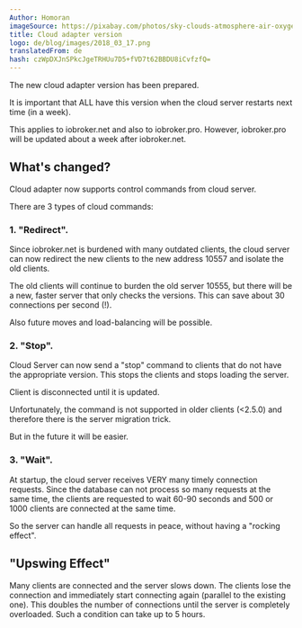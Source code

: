 ```yaml
---
Author: Homoran
imageSource: https://pixabay.com/photos/sky-clouds-atmosphere-air-oxygen-1441936/
title: Cloud adapter version
logo: de/blog/images/2018_03_17.png
translatedFrom: de
hash: czWpDXJnSPkcJgeTRHUu7D5+fVD7t62BBDU8iCvfzfQ=
---
```

The new cloud adapter version has been prepared.
<!-- SOURCE: 877194 Es wurde die neue Cloud-Adapter-Version vorbereitet. -->

It is important that ALL have this version when the cloud server restarts next time (in a week).
<!-- SOURCE: 830292 Es ist wichtig, dass ALLE diese Version haben, wenn der Cloud-Server nächtes mal neu gestartet wird (in einer Woche). -->

This applies to iobroker.net and also to iobroker.pro. However, iobroker.pro will be updated about a week after iobroker.net.
<!-- SOURCE: 132711 This applies to iobroker.net and also to iobroker.pro. However, iobroker.pro will be updated about a week after iobroker.net. -->

## What's changed?
<!-- SOURCE: 163484 ## What's changed? -->
Cloud adapter now supports control commands from cloud server.
<!-- SOURCE: 322795 Cloud-Adapter unterstützt jetzt die Steuerungsbefehle vom Cloud-Server. -->

There are 3 types of cloud commands:
<!-- SOURCE: 700672 Es gibt 3 Arten von Cloud-Befehlen: -->

### 1. "Redirect".
<!-- SOURCE: 914365 ### 1. "Redirect". -->
Since iobroker.net is burdened with many outdated clients, the cloud server can now redirect the new clients to the new address 10557 and isolate the old clients.
<!-- SOURCE: 70312 Since iobroker.net is burdened with many outdated clients, the cloud server can now redirect the new clients to the new address 10557 and isolate the old clients. -->

The old clients will continue to burden the old server 10555, but there will be a new, faster server that only checks the versions. This can save about 30 connections per second (!).
<!-- SOURCE: 537155 The old clients will continue to burden the old server 10555, but there will be a new, faster server that only checks the versions. This can save about 30 connections per second (!). -->

Also future moves and load-balancing will be possible.
<!-- SOURCE: 726863 Also future moves and load-balancing will be possible. -->

### 2. "Stop".
<!-- SOURCE: 225461 ### 2. "Stop". -->
Cloud Server can now send a "stop" command to clients that do not have the appropriate version. This stops the clients and stops loading the server.
<!-- SOURCE: 112607 Cloud Server can now send a "stop" command to clients that do not have the appropriate version. This stops the clients and stops loading the server. -->

Client is disconnected until it is updated.
<!-- SOURCE: 333148 Client is disconnected until it is updated. -->

Unfortunately, the command is not supported in older clients (<2.5.0) and therefore there is the server migration trick.
<!-- SOURCE: 101539 Unfortunately, the command is not supported in older clients (<2.5.0) and therefore there is the server migration trick. -->

But in the future it will be easier.
<!-- SOURCE: 439555 But in the future it will be easier. -->

### 3. "Wait".
<!-- SOURCE: 217781 ### 3. "Wait". -->
At startup, the cloud server receives VERY many timely connection requests. Since the database can not process so many requests at the same time, the clients are requested to wait 60-90 seconds and 500 or 1000 clients are connected at the same time.
<!-- SOURCE: 973913 At startup, the cloud server receives VERY many timely connection requests. Since the database can not process so many requests at the same time, the clients are requested to wait 60-90 seconds and 500 or 1000 clients are connected at the same time. -->

So the server can handle all requests in peace, without having a "rocking effect".
<!-- SOURCE: 831482 So the server can handle all requests in peace, without having a "rocking effect". -->

## "Upswing Effect"
<!-- SOURCE: 339790 ## "Upswing Effect" -->
Many clients are connected and the server slows down. The clients lose the connection and immediately start connecting again (parallel to the existing one). This doubles the number of connections until the server is completely overloaded. Such a condition can take up to 5 hours.
<!-- SOURCE: 213097 Many clients are connected and the server slows down. The clients lose the connection and immediately start connecting again (parallel to the existing one). This doubles the number of connections until the server is completely overloaded. Such a condition can take up to 5 hours. -->